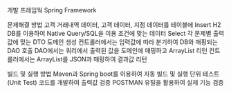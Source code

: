 개발 프레임웍
Spring Framework

문제해결 방법
고객 거래내역 데이터, 고객 데이터, 지점 데이터를 테이블에 Insert
H2 DB를 이용하여 Native Query/SQL을 이용 조건에 맞는 데이터 Select
각 문제별 출력값에 맞는 DTO 도메인 생성
컨트롤러에서는 입력값에 따라 분기하여 DB와 매핑되는 DAO 호출
DAO에서는 쿼리에서 출력된 값을 도메인에 매핑하고 ArrayList 리턴
컨트롤러에서는 ArrayList를 JSON과 매핑하여 결과값 리턴

빌드 및 실행 방법
Maven과 Spring boot를 이용하여 자동 빌드 및 실행
단위 테스트(Unit Test) 코드를 개발하여 출력값 검증
POSTMAN 유틸을 활용하여 실제 기능 검증
